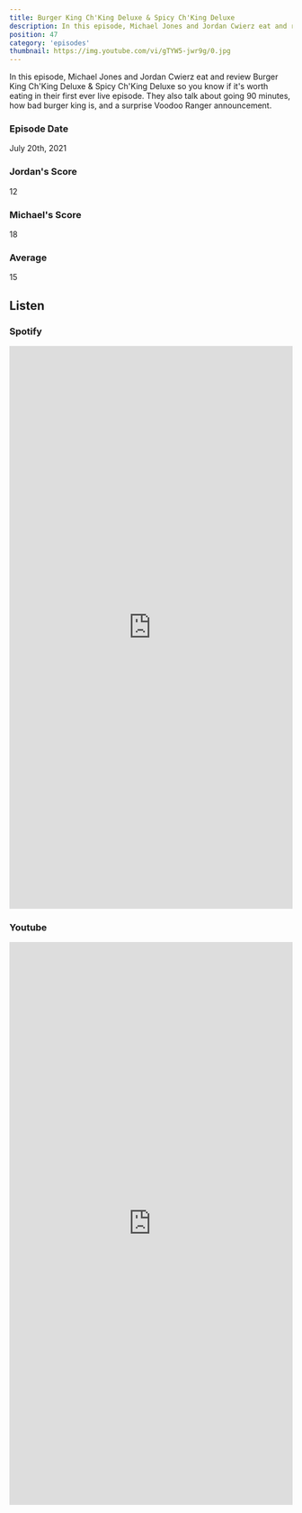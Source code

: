```yaml
---
title: Burger King Ch'King Deluxe & Spicy Ch'King Deluxe
description: In this episode, Michael Jones and Jordan Cwierz eat and review Burger King Ch'King Deluxe & Spicy Ch'King Deluxe so you know if it's worth eating.
position: 47
category: 'episodes'
thumbnail: https://img.youtube.com/vi/gTYW5-jwr9g/0.jpg
---
```


In this episode, Michael Jones and Jordan Cwierz eat and review Burger King Ch'King Deluxe & Spicy Ch'King Deluxe so you know if it's worth eating in their first ever live episode. They also talk about going 90 minutes, how bad burger king is, and a surprise Voodoo Ranger announcement.

### Episode Date

July 20th, 2021

### Jordan's Score

12

### Michael's Score

18

### Average

15

## Listen

### Spotify

<iframe 
    src="https://open.spotify.com/embed-podcast/episode/1YgHqPGKPiJknrnWts6HA0" 
    loading="lazy" 
    style="border: 0; width: 100%; height: 25vh;" allow="encrypted-media"
></iframe>

### Youtube

<iframe 
    src="https://www.youtube.com/embed/gTYW5-jwr9g" 
    loading="lazy" 
    style="border: 0; width: 100%; height: 25vh;"  
    title="YouTube video player" 
    frameborder="0" 
    allow="accelerometer; autoplay; clipboard-write; encrypted-media; gyroscope; picture-in-picture"
></iframe>
